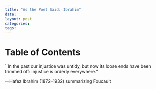 ```yaml
---
title: "As the Poet Said: Ibrahim"
date: 
layout: post
categories: 
tags: 
---
```


# Table of Contents


\`\`In the past our injustice was untidy, but now its loose ends have been trimmed off: injustice is orderly everywhere.''

&#x2014;Hafez Ibrahim (1872&#x2013;1932) summarizing Foucault
